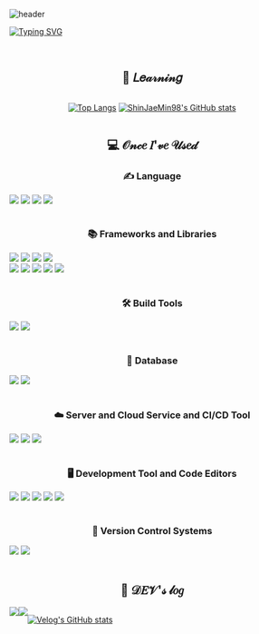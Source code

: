 ![header](https://capsule-render.vercel.app/api?type=Waving&height=180&text=ShinJaeMin98&fontSize=50&color=3E768C&animation=scaleIn&fontAlign=80&fontAlignY=40&fontColor=ffffff)



[![Typing SVG](https://readme-typing-svg.demolab.com?font=Alkatra&weight=500&size=45&duration=3500&pause=3&color=000000&center=true&vCenter=true&multiline=true&repeat=true&width=1000&height=100&lines=welcome!✨)](https://git.io/typing-svg)


<div align="center"> 


<br>

## 📝 𝐿𝑒𝒶𝓇𝓃𝒾𝓃𝑔
<div style="display:flex; flex-direction:column;">

[![Top Langs](https://github-readme-stats.vercel.app/api/top-langs/?username=ShinjaeMin98&layout=compact)](https://github.com/anuraghazra/github-readme-stats)
[![ShinJaeMin98's GitHub stats](https://github-readme-stats.vercel.app/api?username=ShinjaeMin98&include_all_commits=true&show_icons=true&theme=tokyonight)](https://github.com/ShinjaeMin98/github-readme-stats)

</div>
    
## 💻 𝒪𝓃𝒸𝑒 𝐼'𝓋𝑒 𝒰𝓈𝑒𝒹

### ✍️ Language
<div style="display:flex; flex-direction:column; align-items:flex-start;">
    <div>
        <img src="https://img.shields.io/badge/Java-FF160B?style=flat&logo=Java&logoColor=white"/></a>
        <img src="https://img.shields.io/badge/html5-E34F26?style=flat&logo=html5&logoColor=white">
        <img src="https://img.shields.io/badge/css-1572B6?style=flat&logo=css3&logoColor=white"> 
        <img src="https://img.shields.io/badge/javascript-F7DF1E?style=flat&logo=javascript&logoColor=black">
    </div>
</div><br>

### 📚 Frameworks and Libraries
<div style="display:flex; flex-direction:column; align-items:flex-start;">
    <div>
        <img src="https://img.shields.io/badge/Spring-6DB33F?style=flat&logo=spring&logoColor=white">
        <img src="https://img.shields.io/badge/Spring Boot-6DB33F?style=flat&logo=spring-boot&logoColor=white">
        <img src="https://img.shields.io/badge/Spring Security-6DB33F?style=flat&logo=springsecurity&logoColor=white">
        <img src="https://img.shields.io/badge/SpringDataJPA-6DB33F?style=flat&logo=&logoColor=white">
    </div>
    <div>
        <img src="https://img.shields.io/badge/bootstrap-7952B3?style=flat&logo=bootstrap&logoColor=white">
        <img src="https://img.shields.io/badge/React-61DAFB?style=flat&logo=react&logoColor=black">
        <img src="https://img.shields.io/badge/JQuery-0769AD?style=flat&logo=jquery&logoColor=white">
        <img src="https://img.shields.io/badge/Ajax-00758F?style=flat&logo=ajax&logoColor=white">
        <img src="https://img.shields.io/badge/Thymeleaf-005F0F?style=flat&logo=thymeleaf&logoColor=white">
    </div>   
</div><br>

### 🛠️ Build Tools
<div style="display:flex; flex-direction:column; align-items:flex-start;">
    <div>
        <img src="https://img.shields.io/badge/Gradle-02303A?style=flat&logo=gradle&logoColor=white">
        <img src="https://img.shields.io/badge/Apache Maven-C71A36?style=flat&logo=apachemaven&logoColor=white">
    </div>
</div><br>

### 💽 Database
<div style="display:flex; flex-direction:column; align-items:flex-start;">
    <div>
        <img src="https://img.shields.io/badge/oracle-F80000?style=flat&logo=oracle&logoColor=white"> 
        <img src="https://img.shields.io/badge/mysql-4479A1?style=flat&logo=mysql&logoColor=white"> 
    </div>
</div><br>

### ☁️ Server and Cloud Service and CI/CD Tool
<div style="display:flex; flex-direction:column; align-items:flex-start;">
    <div>
        <img src="https://img.shields.io/badge/apache tomcat-F8DC75?style=flat&logo=apachetomcat&logoColor=black">
        <img src="https://img.shields.io/badge/Amazon AWS-232F3E?style=flat&logo=amazon aws&logoColor=white">
        <img src="https://img.shields.io/badge/Jenkins-D24939?style=flat&logo=jenkins&logoColor=white">
    </div>    
</div><br>

### 🖥️ Development Tool and Code Editors
<div style="display:flex; flex-direction:column; align-items:flex-start;">
    <div>
        <img src="https://img.shields.io/badge/IntelliJ IDEA-000000?style=flat&logo=intellij-idea&logoColor=white">
        <img src="https://img.shields.io/badge/Eclipse IDE-2C2255?style=flat&logo=eclipse-ide&logoColor=white">
        <img src="https://img.shields.io/badge/Visual Studio Code-007ACC?style=flat&logo=visual-studio-code&logoColor=white">
        <img src="https://img.shields.io/badge/SQLDeveloper-F80000?style=flat&logo=&logoColor=white"> 
        <img src="https://img.shields.io/badge/DBeaver-4D4D4D?style=flat&logo=dbeaver&logoColor=white">
    </div>    
</div><br>

### 🔄 Version Control Systems
<div style="display:flex; flex-direction:column; align-items:flex-start;">
    <div>
        <img src="https://img.shields.io/badge/Git-F05032?style=flat&logo=git&logoColor=white">
        <img src="https://img.shields.io/badge/GitHub-181717?style=flat&logo=github&logoColor=white">
    </div>    
</div><br>

## 📑 𝒟𝐸𝒱'𝓈 𝓁𝑜𝑔
<div style="display:flex; flex-direction:row;">
    <a href="https://github.com/ShinJaeMin98/SecondBooks_Project">
    <img src="https://img.shields.io/badge/Portfolio-FFC0CB?style=flat"> 
    </a>
    <a href="https://velog.io/@jaemin0615">
        <img src="https://img.shields.io/badge/Velog-20c997?style=flat&logo=Vimeo&logoColor=white"> 
    </a>
 
[![Velog's GitHub stats](https://velog-readme-stats.vercel.app/api?name=jaemin0615)](https://velog.io/@jaemin0615)

</div><br>

<!--
## 📞 𝒞𝑜𝓃𝓉𝒶𝒸𝓉
<div style="display:flex; flex-direction:row;">
    <a href="mailto:jaemin6292@gmail.com">
        <img src="https://img.shields.io/badge/Gmail-EA4335?style=flat&logo=Gmail&logoColor=white"> 
    </a>
    <a href="https://open.kakao.com/o/sKEqRaXf">
        <img src="https://img.shields.io/badge/KakaoTalk-FFCD00?style=flat&logoColor=black&logo=KakaoTalk"> 
    </a>
</div>
</div>
-->

<!--
**ShinJaeMin98/ShinJaeMin98** is a ✨ _special_ ✨ repository because its `README.md` (this file) appears on your GitHub profile.

Here are some ideas to get you started:

- 🔭 I’m currently working on ...
- 🌱 I’m currently learning ...
- 👯 I’m looking to collaborate on ...
- 🤔 I’m looking for help with ...
- 💬 Ask me about ...
- 📫 How to reach me: ...
- 😄 Pronouns: ...
- ⚡ Fun fact: ...
-->
